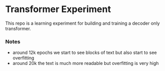 # Transformer Experiment

This repo is a learning experiment for building and training a decoder only transformer.


### Notes
- around 12k epochs we start to see blocks of text but also start to see overfitting
- around 20k the text is much more readable but overfitting is very high